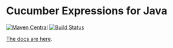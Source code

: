 # Cucumber Expressions for Java

[![Maven Central](https://maven-badges.herokuapp.com/maven-central/io.cucumber/cucumber-expressions/badge.svg)](https://maven-badges.herokuapp.com/maven-central/io.cucumber/cucumber-expressions)
[![Build Status](https://travis-ci.org/cucumber/cucumber-expressions-java.svg?branch=master)](https://travis-ci.org/cucumber/cucumber-expressions-java)

[The docs are here](https://docs.cucumber.io/cucumber/cucumber-expressions/).
